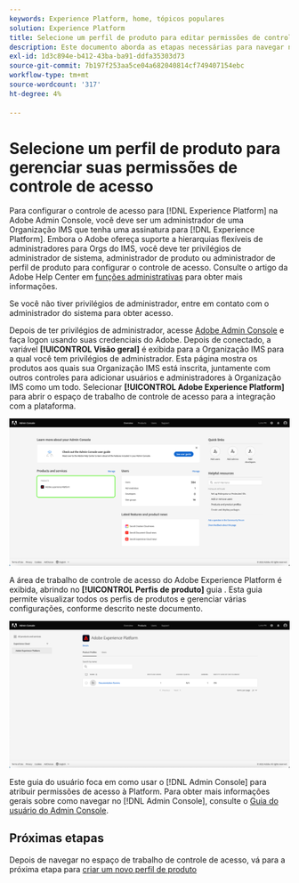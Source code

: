 ```yaml
---
keywords: Experience Platform, home, tópicos populares
solution: Experience Platform
title: Selecione um perfil de produto para editar permissões de controle de acesso
description: Este documento aborda as etapas necessárias para navegar no espaço de trabalho de controle de acesso. Para configurar o controle de acesso do Experience Platform por meio da Adobe Admin Console, você deve ser um administrador para uma Organização IMS que tenha uma assinatura no Experience Platform.
exl-id: 1d3c894e-b412-43ba-ba91-ddfa35303d73
source-git-commit: 7b197f253aa5ce04a682040814cf749407154ebc
workflow-type: tm+mt
source-wordcount: '317'
ht-degree: 4%

---
```


# Selecione um perfil de produto para gerenciar suas permissões de controle de acesso

Para configurar o controle de acesso para [!DNL Experience Platform] na Adobe Admin Console, você deve ser um administrador de uma Organização IMS que tenha uma assinatura para [!DNL Experience Platform]. Embora o Adobe ofereça suporte a hierarquias flexíveis de administradores para Orgs do IMS, você deve ter privilégios de administrador de sistema, administrador de produto ou administrador de perfil de produto para configurar o controle de acesso. Consulte o artigo da Adobe Help Center em [funções administrativas](https://helpx.adobe.com/enterprise/using/admin-roles.html) para obter mais informações.

Se você não tiver privilégios de administrador, entre em contato com o administrador do sistema para obter acesso.

Depois de ter privilégios de administrador, acesse [Adobe Admin Console](https://adminconsole.adobe.com) e faça logon usando suas credenciais do Adobe. Depois de conectado, a variável **[!UICONTROL Visão geral]** é exibida para a Organização IMS para a qual você tem privilégios de administrador. Esta página mostra os produtos aos quais sua Organização IMS está inscrita, juntamente com outros controles para adicionar usuários e administradores à Organização IMS como um todo. Selecionar **[!UICONTROL Adobe Experience Platform]** para abrir o espaço de trabalho de controle de acesso para a integração com a plataforma.

![produto selecionado](../images/select-product.png)

A área de trabalho de controle de acesso do Adobe Experience Platform é exibida, abrindo no **[!UICONTROL Perfis de produto]** guia . Esta guia permite visualizar todos os perfis de produtos e gerenciar várias configurações, conforme descrito neste documento.

![select-product-profile](../images/select-product-profile.png)

Este guia do usuário foca em como usar o [!DNL Admin Console] para atribuir permissões de acesso à Platform. Para obter mais informações gerais sobre como navegar no [!DNL Admin Console], consulte o [Guia do usuário do Admin Console](https://helpx.adobe.com/br/enterprise/using/admin-console.html).

## Próximas etapas

Depois de navegar no espaço de trabalho de controle de acesso, vá para a próxima etapa para [criar um novo perfil de produto](create-profile.md)
